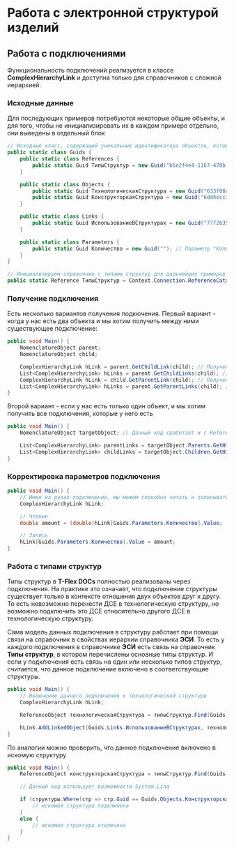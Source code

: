 # Работа с электронной структурой изделий

## Работа с подключениями

Функциональность подключений реализуется в классе **ComplexHierarchyLink** и доступна только для справочников с сложной иерархией.

### Исходные данные

Для последующих примеров потребуются некоторые общие объекты, и для того, чтобы не инициализировать их в каждом примере отдельно, они выведены в отдельный блок

```csharp
// Исходные класс, содержащий уникальные идентификатора объектов, которые могут понадобиться в дальнейшем
public static class Guids {
    public static class References {
        public static Guid ТипыСтруктур = new Guid("b6e2f4e4-1167-478b-94b2-deb0dded4e29");
    }

    public static class Objects {
        public static Guid ТехнологическаяСтруктура = new Guid("633f08c5-4aef-44f8-924b-81c3e7339aea");
        public static Guid КонструкторкаяСтруктура = new Guid("6dd4ecc3-70bd-407d-8661-e2438c3e7287");
    }

    public static class Links {
        public static Guid ИспользованиеВСтруктурах = new Guid("77726357-b0eb-4cea-afa5-182e21eb6373");
    }

    public static class Parameters {
        public static Guid Количество = new Guid(""); // Параметр "Количевство" в параметрах иерархии ЭСИ
    }
}

// Инициализируем справочник с типами структур для дальнейших примеров
public static Reference ТипыСтруктур = Context.Connection.ReferenceCatalog.Find(Guids.References.ТипыСтруктур).CreateReference();

```

### Получение подключения

Есть несколько вариантов получения подкючения.
Первый вариант - когда у нас есть два объекта и мы хотим получить между ними существующее подключение:

```csharp
public void Main() {
    NomenclatureObject parent;
    NomenclatureObject child;

    ComplexHierarchyLink hLink = parent.GetChildLink(child); // Получение дочернего подключения
    List<ComplexHierarchyLink> hLinks = parent.GetChildLinks(child); // Получение всех дочерних подключений (их может быть несколько)
    ComplexHierarchyLink hLink = child.GetParentLink(child); // Получение родительского подключения
    List<ComplexHierarchyLink> hLinks = parent.GetParentLinks(child); // Получение всех родительских подключений (их может быть несколько)
}
```

Второй вариант - если у нас есть только один объект, и мы хотим получить все подключения, которые у него есть

```csharp
public void Main() {
    NomenclatureObject targetObject; // Данный код сработает и с ReferenceObject

    List<ComplexHierarchyLink> parentLinks = targetObject.Parents.GetHierarchyLinks();
    List<ComplexHierarchyLink> childLinks = targetObject.Children.GetHierarchyLinks();
}
```

### Корректировка параметров подключения

```csharp
public void Main() {
    // Имея на руках подключение, мы можем спокойно читать и записывать его параметры
    ComplexHierarchyLink hLink;

    // Чтение
    double amount = (double)hLink[Guids.Parameters.Количество].Value;

    // Запись
    hLink[Guids.Parameters.Количество].Value = amount;
}
```

### Работа с типами структур

Типы структур в **T-Flex DOCs** полностью реализованы через подключения.
На практике это означает, что подключение структуры существует только в контексте отношения двух объектов друг к другу.
То есть невозможно перенести ДСЕ в технологическую структуру, но возможно подключить это ДСЕ относительно другого ДСЕ в технологическую структуру.

Сама модель данных подключения в структуру работает при помощи связи на справочник в свойствах иерархии справочника **ЭСИ**.
То есть у каждого подключения в справочнике **ЭСИ** есть связь на справочник **Типы структур**, в котором перечислены основные типы структур.
И если у подключения есть связь на один или несколько типов структур, считается, что данное подключение включено в соответствующие структуры.

```csharp
public void Main() {
    // Включение данного подключения к технологической структуре
    ComplexHierarchyLink hLink;

    ReferenceObject технологическаяСтруктура = типыСтруктур.Find(Guids.Objects.ТехнологическаяСтруктура);

    hLink.AddLinkedObject(Guids.Links.ИспользованиеВСтруктурах, технологическаяСтруктура);
}
```

По аналогии можно проверить, что данное подключение включено в искомую структуру

```csharp
public void Main() {    
    ReferenceObject конструкторскаяСтруктура = типыСтруктур.Find(Guids.Objects.КонструкторскаяСтруктура);

    // Данный код использует возможности System.Linq

    if (структуры.Where(стр => стр.Guid == Guids.Objects.КонструкторскаяСтруктура).Count()) {
        // искомая структура подключена
    }
    else {
        // искомая структура отключена
    }
}
```
